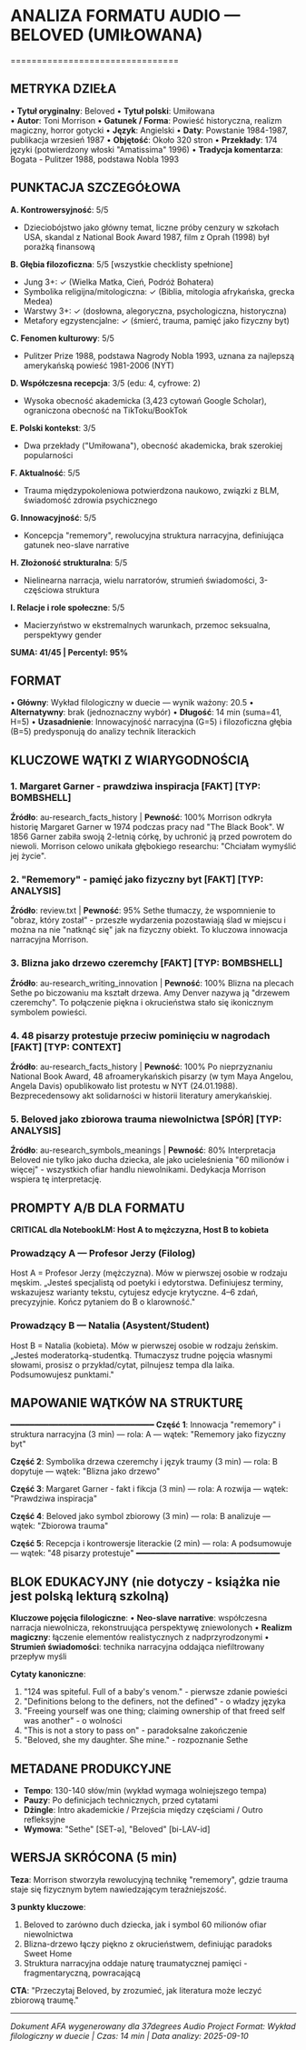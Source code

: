 # ANALIZA FORMATU AUDIO — BELOVED (UMIŁOWANA)
================================

## METRYKA DZIEŁA
• **Tytuł oryginalny**: Beloved
• **Tytuł polski**: Umiłowana  
• **Autor**: Toni Morrison
• **Gatunek / Forma**: Powieść historyczna, realizm magiczny, horror gotycki
• **Język**: Angielski
• **Daty**: Powstanie 1984-1987, publikacja wrzesień 1987
• **Objętość**: Około 320 stron
• **Przekłady**: 174 języki (potwierdzony włoski "Amatissima" 1996)
• **Tradycja komentarza**: Bogata - Pulitzer 1988, podstawa Nobla 1993

## PUNKTACJA SZCZEGÓŁOWA
**A. Kontrowersyjność**: 5/5
- Dzieciobójstwo jako główny temat, liczne próby cenzury w szkołach USA, skandal z National Book Award 1987, film z Oprah (1998) był porażką finansową

**B. Głębia filozoficzna**: 5/5 [wszystkie checklisty spełnione]
- Jung 3+: ✓ (Wielka Matka, Cień, Podróż Bohatera)
- Symbolika religijna/mitologiczna: ✓ (Biblia, mitologia afrykańska, grecka Medea)
- Warstwy 3+: ✓ (dosłowna, alegoryczna, psychologiczna, historyczna)
- Metafory egzystencjalne: ✓ (śmierć, trauma, pamięć jako fizyczny byt)

**C. Fenomen kulturowy**: 5/5
- Pulitzer Prize 1988, podstawa Nagrody Nobla 1993, uznana za najlepszą amerykańską powieść 1981-2006 (NYT)

**D. Współczesna recepcja**: 3/5 (edu: 4, cyfrowe: 2)
- Wysoka obecność akademicka (3,423 cytowań Google Scholar), ograniczona obecność na TikToku/BookTok

**E. Polski kontekst**: 3/5
- Dwa przekłady ("Umiłowana"), obecność akademicka, brak szerokiej popularności

**F. Aktualność**: 5/5
- Trauma międzypokoleniowa potwierdzona naukowo, związki z BLM, świadomość zdrowia psychicznego

**G. Innowacyjność**: 5/5
- Koncepcja "rememory", rewolucyjna struktura narracyjna, definiująca gatunek neo-slave narrative

**H. Złożoność strukturalna**: 5/5
- Nielinearna narracja, wielu narratorów, strumień świadomości, 3-częściowa struktura

**I. Relacje i role społeczne**: 5/5
- Macierzyństwo w ekstremalnych warunkach, przemoc seksualna, perspektywy gender

**SUMA: 41/45 | Percentyl: 95%**

## FORMAT
• **Główny**: Wykład filologiczny w duecie — wynik ważony: 20.5
• **Alternatywny**: brak (jednoznaczny wybór)
• **Długość**: 14 min (suma=41, H=5)
• **Uzasadnienie**: Innowacyjność narracyjna (G=5) i filozoficzna głębia (B=5) predysponują do analizy technik literackich

## KLUCZOWE WĄTKI Z WIARYGODNOŚCIĄ

### 1. Margaret Garner - prawdziwa inspiracja [FAKT] [TYP: BOMBSHELL]
**Źródło**: au-research_facts_history | **Pewność**: 100%
Morrison odkryła historię Margaret Garner w 1974 podczas pracy nad "The Black Book". W 1856 Garner zabiła swoją 2-letnią córkę, by uchronić ją przed powrotem do niewoli. Morrison celowo unikała głębokiego researchu: "Chciałam wymyślić jej życie".

### 2. "Rememory" - pamięć jako fizyczny byt [FAKT] [TYP: ANALYSIS]
**Źródło**: review.txt | **Pewność**: 95%
Sethe tłumaczy, że wspomnienie to "obraz, który został" - przeszłe wydarzenia pozostawiają ślad w miejscu i można na nie "natknąć się" jak na fizyczny obiekt. To kluczowa innowacja narracyjna Morrison.

### 3. Blizna jako drzewo czeremchy [FAKT] [TYP: BOMBSHELL]
**Źródło**: au-research_writing_innovation | **Pewność**: 100%
Blizna na plecach Sethe po biczowaniu ma kształt drzewa. Amy Denver nazywa ją "drzewem czeremchy". To połączenie piękna i okrucieństwa stało się ikonicznym symbolem powieści.

### 4. 48 pisarzy protestuje przeciw pominięciu w nagrodach [FAKT] [TYP: CONTEXT]
**Źródło**: au-research_facts_history | **Pewność**: 100%
Po nieprzyznaniu National Book Award, 48 afroamerykańskich pisarzy (w tym Maya Angelou, Angela Davis) opublikowało list protestu w NYT (24.01.1988). Bezprecedensowy akt solidarności w historii literatury amerykańskiej.

### 5. Beloved jako zbiorowa trauma niewolnictwa [SPÓR] [TYP: ANALYSIS]
**Źródło**: au-research_symbols_meanings | **Pewność**: 80%
Interpretacja Beloved nie tylko jako ducha dziecka, ale jako ucieleśnienia "60 milionów i więcej" - wszystkich ofiar handlu niewolnikami. Dedykacja Morrison wspiera tę interpretację.

## PROMPTY A/B DLA FORMATU

**CRITICAL dla NotebookLM: Host A to mężczyzna, Host B to kobieta**

### Prowadzący A — Profesor Jerzy (Filolog)
Host A = Profesor Jerzy (mężczyzna). Mów w pierwszej osobie w rodzaju męskim.
„Jesteś specjalistą od poetyki i edytorstwa. Definiujesz terminy, wskazujesz warianty tekstu, cytujesz edycje krytyczne. 4–6 zdań, precyzyjnie. Kończ pytaniem do B o klarowność."

### Prowadzący B — Natalia (Asystent/Student)
Host B = Natalia (kobieta). Mów w pierwszej osobie w rodzaju żeńskim.
„Jesteś moderatorką-studentką. Tłumaczysz trudne pojęcia własnymi słowami, prosisz o przykład/cytat, pilnujesz tempa dla laika. Podsumowujesz punktami."

## MAPOWANIE WĄTKÓW NA STRUKTURĘ
━━━━━━━━━━━━━━━━━━━━━━━━━━━━━━
**Część 1**: Innowacja "rememory" i struktura narracyjna (3 min) — rola: A — wątek: "Rememory jako fizyczny byt"

**Część 2**: Symbolika drzewa czeremchy i język traumy (3 min) — rola: B dopytuje — wątek: "Blizna jako drzewo"

**Część 3**: Margaret Garner - fakt i fikcja (3 min) — rola: A rozwija — wątek: "Prawdziwa inspiracja"

**Część 4**: Beloved jako symbol zbiorowy (3 min) — rola: B analizuje — wątek: "Zbiorowa trauma"

**Część 5**: Recepcja i kontrowersje literackie (2 min) — rola: A podsumowuje — wątek: "48 pisarzy protestuje"
━━━━━━━━━━━━━━━━━━━━━━━━━━━━━━

## BLOK EDUKACYJNY (nie dotyczy - książka nie jest polską lekturą szkolną)

**Kluczowe pojęcia filologiczne**:
• **Neo-slave narrative**: współczesna narracja niewolnicza, rekonstruująca perspektywę zniewolonych
• **Realizm magiczny**: łączenie elementów realistycznych z nadprzyrodzonymi
• **Strumień świadomości**: technika narracyjna oddająca niefiltrowany przepływ myśli

**Cytaty kanoniczne**:
1. "124 was spiteful. Full of a baby's venom." - pierwsze zdanie powieści
2. "Definitions belong to the definers, not the defined" - o władzy języka
3. "Freeing yourself was one thing; claiming ownership of that freed self was another" - o wolności
4. "This is not a story to pass on" - paradoksalne zakończenie
5. "Beloved, she my daughter. She mine." - rozpoznanie Sethe

## METADANE PRODUKCYJNE
- **Tempo**: 130-140 słów/min (wykład wymaga wolniejszego tempa)
- **Pauzy**: Po definicjach technicznych, przed cytatami
- **Dżingle**: Intro akademickie / Przejścia między częściami / Outro refleksyjne
- **Wymowa**: "Sethe" [SET-ə], "Beloved" [bi-LAV-id]

## WERSJA SKRÓCONA (5 min)
**Teza**: Morrison stworzyła rewolucyjną technikę "rememory", gdzie trauma staje się fizycznym bytem nawiedzającym teraźniejszość.

**3 punkty kluczowe**:
1. Beloved to zarówno duch dziecka, jak i symbol 60 milionów ofiar niewolnictwa
2. Blizna-drzewo łączy piękno z okrucieństwem, definiując paradoks Sweet Home
3. Struktura narracyjna oddaje naturę traumatycznej pamięci - fragmentaryczną, powracającą

**CTA**: "Przeczytaj Beloved, by zrozumieć, jak literatura może leczyć zbiorową traumę."

---
*Dokument AFA wygenerowany dla 37degrees Audio Project*
*Format: Wykład filologiczny w duecie | Czas: 14 min | Data analizy: 2025-09-10*